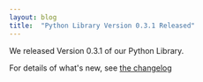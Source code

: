 ```yaml
---
layout: blog
title:  "Python Library Version 0.3.1 Released"
---
```


We released Version 0.3.1 of our Python Library.

For details of what's new, see [the changelog](https://github.com/DataTig/DataTig/blob/main/CHANGELOG.md#031---2022-03-31)

